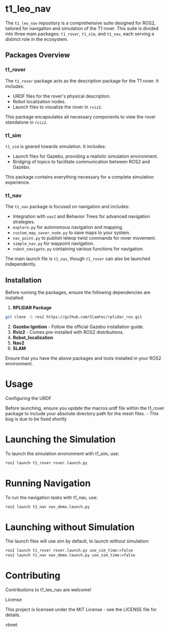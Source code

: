 # t1_leo_nav

The `t1_leo_nav` repository is a comprehensive suite designed for ROS2, tailored for navigation and simulation of the T1 rover. This suite is divided into three main packages: `t1_rover`, `t1_sim`, and `t1_nav`, each serving a distinct role in the ecosystem.

## Packages Overview

### t1_rover

The `t1_rover` package acts as the description package for the T1 rover. It includes:

- URDF files for the rover's physical description.
- Robot localization nodes.
- Launch files to visualize the rover in `rviz2`.

This package encapsulates all necessary components to view the rover standalone in `rviz2`.

### t1_sim

`t1_sim` is geared towards simulation. It includes:

- Launch files for Gazebo, providing a realistic simulation environment.
- Bridging of topics to facilitate communication between ROS2 and Gazebo.

This package contains everything necessary for a complete simulation experience.

### t1_nav

The `t1_nav` package is focused on navigation and includes:

- Integration with `nav2` and Behavior Trees for advanced navigation strategies.
- `explore.py` for autonomous navigation and mapping.
- `custom_map_saver_node.py` to save maps to your system.
- `nav_point.py` to publish teleop twist commands for rover movement.
- `simple_nav.py` for waypoint navigation.
- `robot_navigate.py` containing various functions for navigation.

The main launch file is `t1_nav`, though `t1_rover` can also be launched independently.

## Installation

Before running the packages, ensure the following dependencies are installed:

1. **RPLIDAR Package**

```bash
git clone -b ros2 https://github.com/Slamtec/rplidar_ros.git
```

2. **Gazebo Ignition** - Follow the official Gazebo installation guide.
3. **Rviz2** - Comes pre-installed with ROS2 distributions.
4. **Robot_localization**
5. **Nav2**
6. **SLAM**

Ensure that you have the above packages and tools installed in your ROS2 environment.

# Usage
Configuring the URDF

Before launching, ensure you update the macros.urdf file within the t1_rover package to include your absolute directory path for the mesh files. - This bug is due to be fixed shortly

# Launching the Simulation

To launch the simulation environment with t1_sim, use:

```bash
ros2 launch t1_rover rover.launch.py
```

# Running Navigation

To run the navigation tasks with t1_nav, use:
```bash
ros2 launch t1_nav nav_demo.launch.py
```

# Launching without Simulation
The launch files will use sim by default, to launch without simulation:

```bash
ros2 launch t1_rover rover.launch.py use_sim_time:=false
ros2 launch t1_nav nav_demo.launch.py use_sim_time:=false
```

# Contributing

Contributions to t1_leo_nav are welcome!

License

This project is licensed under the MIT License - see the LICENSE file for details.

vbnet
